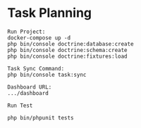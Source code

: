 # Task Planning

```
Run Project:
docker-compose up -d
php bin/console doctrine:database:create
php bin/console doctrine:schema:create
php bin/console doctrine:fixtures:load
```

``` 
Task Sync Command:
php bin/console task:sync
```

```
Dashboard URL:
.../dashboard
```

```
Run Test

php bin/phpunit tests
```